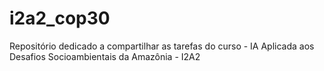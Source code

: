 # i2a2_cop30
Repositório dedicado a compartilhar as tarefas do curso - IA Aplicada aos Desafios Socioambientais da Amazônia - I2A2
